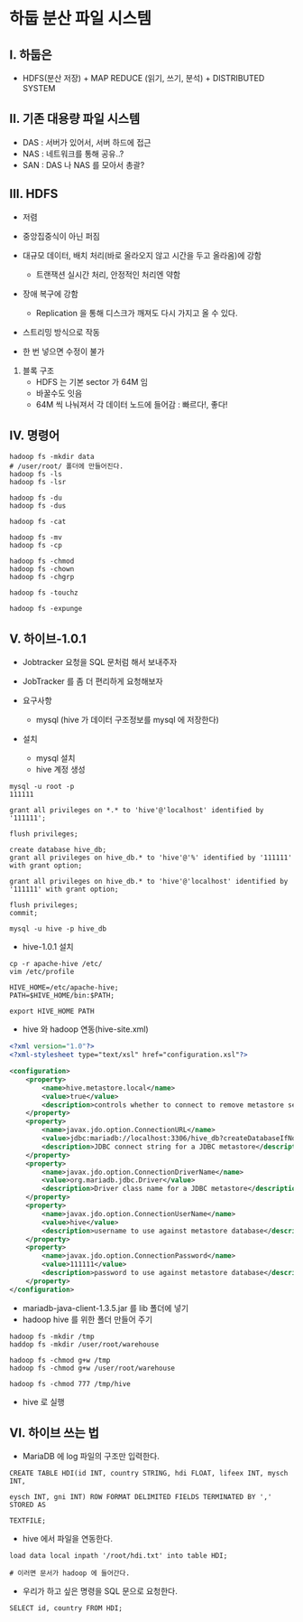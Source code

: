 # 하둡 분산 파일 시스템

## I. 하둡은

- HDFS(분산 저장) + MAP REDUCE (읽기, 쓰기, 분석) + DISTRIBUTED SYSTEM



## II. 기존 대용량 파일 시스템

- DAS : 서버가 있어서, 서버 하드에 접근
- NAS : 네트워크를 통해 공유..?
- SAN : DAS 나 NAS 를 모아서 총괄?



## III. HDFS

- 저렴
- 중앙집중식이 아닌 퍼짐
- 대규모 데이터, 배치 처리(바로 올라오지 않고 시간을 두고 올라옴)에 강함
  - 트랜잭션 실시간 처리, 안정적인 처리엔 약함

- 장애 복구에 강함
  - Replication 을 통해 디스크가 깨져도 다시 가지고 올 수 있다.
- 스트리밍 방식으로 작동
- 한 번 넣으면 수정이 불가



1. 블록 구조
   - HDFS 는 기본 sector 가 64M 임
   - 바꿀수도 잇음
   - 64M 씩 나눠져서 각 데이터 노드에 들어감 : 빠르다!, 좋다!



## IV. 명령어

```shell
hadoop fs -mkdir data
# /user/root/ 폴더에 만들어진다.
hadoop fs -ls
hadoop fs -lsr

hadoop fs -du
hadoop fs -dus

hadoop fs -cat

hadoop fs -mv
hadoop fs -cp

hadoop fs -chmod
hadoop fs -chown
hadoop fs -chgrp

hadoop fs -touchz

hadoop fs -expunge
```



## V. 하이브-1.0.1

- Jobtracker 요청을 SQL 문처럼 해서 보내주자
- JobTracker 를 좀 더 편리하게 요청해보자



- 요구사항
  - mysql (hive 가 데이터 구조정보를 mysql 에 저장한다)

- 설치
  - mysql 설치
  - hive 계정 생성

```mysql
mysql -u root -p
111111

grant all privileges on *.* to 'hive'@'localhost' identified by '111111';

flush privileges;

create database hive_db;
grant all privileges on hive_db.* to 'hive'@'%' identified by '111111' with grant option;

grant all privileges on hive_db.* to 'hive'@'localhost' identified by '111111' with grant option;

flush privileges;
commit;

mysql -u hive -p hive_db
```

- hive-1.0.1 설치

```shell
cp -r apache-hive /etc/
vim /etc/profile

HIVE_HOME=/etc/apache-hive;
PATH=$HIVE_HOME/bin:$PATH;

export HIVE_HOME PATH
```

- hive 와 hadoop 연동(hive-site.xml)

```xml
<?xml version="1.0"?>
<?xml-stylesheet type="text/xsl" href="configuration.xsl"?>

<configuration>
    <property>
        <name>hive.metastore.local</name>
        <value>true</value>
        <description>controls whether to connect to remove metastore server or open a new metastore server in Hive Client JVM</description>
    </property>
    <property>
        <name>javax.jdo.option.ConnectionURL</name>
        <value>jdbc:mariadb://localhost:3306/hive_db?createDatabaseIfNotExist=true</value>
        <description>JDBC connect string for a JDBC metastore</description>
    </property>
    <property>
        <name>javax.jdo.option.ConnectionDriverName</name>
        <value>org.mariadb.jdbc.Driver</value>
        <description>Driver class name for a JDBC metastore</description>
    </property>
    <property>
        <name>javax.jdo.option.ConnectionUserName</name>
        <value>hive</value>
        <description>username to use against metastore database</description>
    </property>
    <property>
        <name>javax.jdo.option.ConnectionPassword</name>
        <value>111111</value>
        <description>password to use against metastore database</description>
    </property>
</configuration>
```

- mariadb-java-client-1.3.5.jar 를 lib 폴더에 넣기
- hadoop hive 를 위한 폴더 만들어 주기

```shell
hadoop fs -mkdir /tmp
haddop fs -mkdir /user/root/warehouse

hadoop fs -chmod g+w /tmp
hadoop fs -chmod g+w /user/root/warehouse

hadoop fs -chmod 777 /tmp/hive
```

- hive 로 실행



## VI. 하이브 쓰는 법

- MariaDB 에 log 파일의 구조만 입력한다.

```mysql
CREATE TABLE HDI(id INT, country STRING, hdi FLOAT, lifeex INT, mysch INT, 

eysch INT, gni INT) ROW FORMAT DELIMITED FIELDS TERMINATED BY ',' STORED AS 

TEXTFILE;
```

- hive 에서 파일을 연동한다.

```hive
load data local inpath '/root/hdi.txt' into table HDI;

# 이러면 문서가 hadoop 에 들어간다.
```

- 우리가 하고 싶은 명령을 SQL 문으로 요청한다.

```mysql
SELECT id, country FROM HDI;
```

